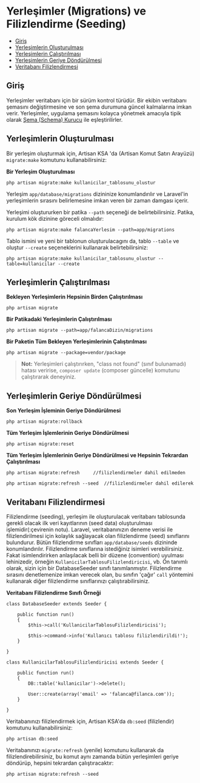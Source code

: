# Yerleşimler (Migrations) ve Filizlendirme (Seeding)

- [Giriş](#introduction)
- [Yerleşimlerin Oluşturulması](#creating-migrations)
- [Yerleşimlerin Çalıştırılması](#running-migrations)
- [Yerleşimlerin Geriye Döndürülmesi](#rolling-back-migrations)
- [Veritabanı Filizlendirmesi](#database-seeding)

<a name="introduction"></a>
## Giriş

Yerleşimler veritabanı için bir sürüm kontrol türüdür. Bir ekibin veritabanı şemasını değiştirmesine ve son şema durumuna güncel kalmalarına imkan verir. Yerleşimler, uygulama şemasını kolayca yönetmek amacıyla tipik olarak [Şema (Schema) Kurucu](/docs/schema) ile eşleştirilirler.

<a name="creating-migrations"></a>
## Yerleşimlerin Oluşturulması

Bir yerleşim oluşturmak için, Artisan KSA 'da (Artisan Komut Satırı Arayüzü) `migrate:make` komutunu kullanabilirsiniz:

**Bir Yerleşim Oluşturulması**

	php artisan migrate:make kullanicilar_tablosunu_olustur

Yerleşim `app/database/migrations` dizininize konumlandırılır ve Laravel'in yerleşimlerin sırasını belirlemesine imkan veren bir zaman damgası içerir.

Yerleşimi oluştururken bir patika `--path` seçeneği de belirtebilirsiniz. Patika, kurulum kök dizinine göreceli olmalıdır:

	php artisan migrate:make falancaYerlesim --path=app/migrations

Tablo ismini ve yeni bir tablonun oluşturulacagını da, tablo `--table` ve oluştur `--create` seçeneklerini kullanarak belirtebilirsiniz: 

	php artisan migrate:make kullanicilar_tablosunu_olustur --table=kullanicilar --create

<a name="running-migrations"></a>
## Yerleşimlerin Çalıştırılması

**Bekleyen Yerleşimlerin Hepsinin Birden Çalıştırılması**

	php artisan migrate

**Bir Patikadaki Yerleşimlerin Çalıştırılması**

	php artisan migrate --path=app/falancaDizin/migrations

**Bir Paketin Tüm Bekleyen Yerleşimlerinin Çalıştırılması**

	php artisan migrate --package=vendor/package

> **Not:** Yerleşimleri çalıştırırken, "class not found" (sınıf bulunamadı) hatası veririse, `composer update` (composer güncelle) komutunu çalıştırarak deneyiniz.

<a name="rolling-back-migrations"></a>
## Yerleşimlerin Geriye Döndürülmesi

**Son Yerleşim İşleminin Geriye Döndürülmesi**

	php artisan migrate:rollback

**Tüm Yerleşim İşlemlerinin Geriye Döndürülmesi**

	php artisan migrate:reset

**Tüm Yerleşim İşlemlerinin Geriye Döndürülmesi ve Hepsinin Tekrardan Çalıştırılması**

	php artisan migrate:refresh		//filizlendirmeler dahil edilmeden

	php artisan migrate:refresh --seed	//filizlendirmeler dahil edilerek

<a name="database-seeding"></a>
## Veritabanı Filizlendirmesi

Filizlendirme (seeding), yerleşim ile oluşturulacak veritabanı tablosunda gerekli olacak ilk veri kayıtlarının (seed data) oluşturulması işlemidir(:çevirenin notu). Laravel, veritabanınızın deneme verisi ile filizlendirilmesi için kolaylık sağlayacak olan filizlendirme (seed) sınıflarını bulundurur. Bütün filizlendirme sınıfları `app/database/seeds` dizininde konumlandırılır. Filizlendirme sınıflarına istediğiniz isimleri verebilirsiniz. Fakat isimlendirirken anlaşılacak belli bir düzene (convention) uyulması lehinizedir, örneğin `KullanicilarTablosuFilizlendiricisi`, vb. Ön tanımlı olarak, sizin için bir DatabaseSeeder sınıfı tanımlanmıştır. Filizlendirme sırasını denetlemenize imkan verecek olan, bu sınıfın 'çağır' `call` yöntemini kullanarak diğer filizlendirme sınıflarınızı çalıştırabilirsiniz. 

**Veritabanı Filizlendirme Sınıfı Örneği**

	class DatabaseSeeder extends Seeder {

		public function run()
		{
			$this->call('KullanicilarTablosuFilizlendiricisi');

			$this->command->info('Kullanıcı tablosu filizlendirildi!');
		}

	}

	class KullanicilarTablosuFilizlendiricisi extends Seeder {

		public function run()
		{
			DB::table('kullanicilar')->delete();

			User::create(array('email' => 'falanca@filanca.com'));
		}

	}

Veritabanınızı filizlendirmek için, Artisan KSA'da `db:seed` (filizlendir) komutunu kullanabilirsiniz:

	php artisan db:seed

Veritabanınızı `migrate:refresh` (yenile) komutunu kullanarak da filizlendirebilirsiniz, bu komut aynı zamanda bütün yerleşimleri geriye döndürüp, hepsini tekrardan çalıştıracaktır:

	php artisan migrate:refresh --seed
